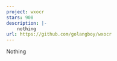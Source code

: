```yaml
---
project: wxocr
stars: 908
description: |-
    nothing
url: https://github.com/golangboy/wxocr
---
```


Nothing
